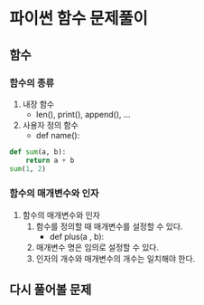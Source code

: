 # 파이썬 함수 문제풀이

## 함수

### 함수의 종류

1. 내장 함수
   - len(), print(), append(), ...
2. 사용자 정의 함수
   - def name():

```python
def sum(a, b):
    return a + b
sum(1, 2)
```

### 함수의 매개변수와 인자

1. 함수의 매개변수와 인자
   1. 함수를 정의할 때 매개변수를 설정할 수 있다.
      - def plus(a , b):
   2. 매개변수 명은 임의로 설정할 수 있다.
   3. 인자의 개수와 매개변수의 개수는 일치해야 한다.

## 다시 풀어볼 문제
